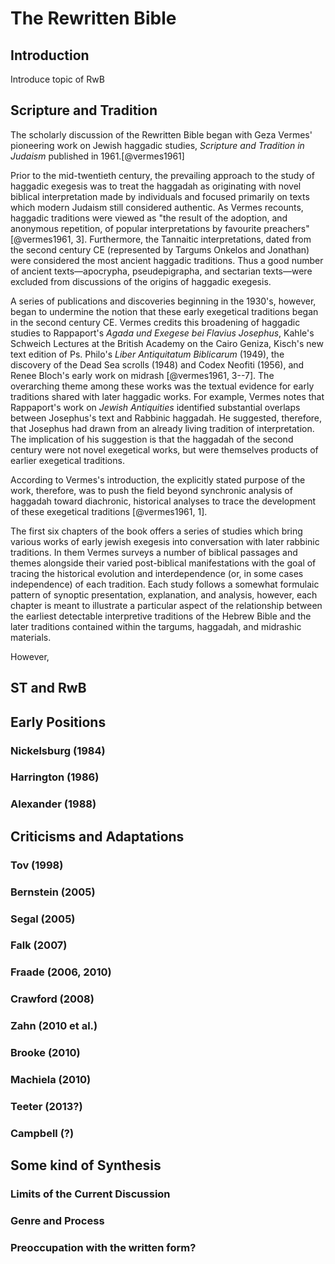 # The Rewritten Bible

## Introduction
Introduce topic of RwB

## Scripture and Tradition
<!-- Introduce S&T -->
The scholarly discussion of the Rewritten Bible began with Geza Vermes' pioneering work on Jewish haggadic studies, *Scripture and Tradition in Judaism* published in 1961.[@vermes1961]

Prior to the mid-twentieth century, the prevailing approach to the study of haggadic exegesis was to treat the haggadah as originating with novel biblical interpretation made by individuals and focused primarily on texts which modern Judaism still considered authentic. As Vermes recounts, haggadic traditions were viewed as "the result of the adoption, and anonymous repetition, of popular interpretations by favourite preachers" [@vermes1961, 3]. Furthermore, the Tannaitic interpretations, dated from the second century CE (represented by Targums Onkelos and Jonathan) were considered the most ancient haggadic traditions. Thus a good number of ancient texts—apocrypha, pseudepigrapha, and sectarian texts—were excluded from discussions of the origins of haggadic exegesis.

A series of publications and discoveries beginning in the 1930's, however, began to undermine the notion that these early exegetical traditions began in the second century CE. Vermes credits this broadening of haggadic studies to Rappaport's *Agada und Exegese bei Flavius Josephus*, Kahle's Schweich Lectures at the British Academy on the Cairo Geniza, Kisch's new text edition of Ps. Philo's *Liber Antiquitatum Biblicarum* (1949), the discovery of the Dead Sea scrolls (1948) and Codex Neofiti (1956), and Renee Bloch's early work on midrash [@vermes1961, 3--7]. The overarching theme among these works was the textual evidence for early traditions shared with later haggadic works. For example, Vermes notes that Rappaport's work on *Jewish Antiquities* identified substantial overlaps between Josephus's text and  Rabbinic haggadah. He suggested, therefore, that Josephus had drawn from an already living tradition of interpretation. The implication of his suggestion is that the haggadah of the second century were not novel exegetical works, but were themselves products of earlier exegetical traditions.

According to Vermes's introduction, the explicitly stated purpose of the work, therefore, was to push the field beyond synchronic analysis of haggadah toward diachronic, historical analyses to trace the development of these exegetical traditions [@vermes1961, 1].

The first six chapters of the book offers a series of studies which bring various works of early jewish exegesis into conversation with later rabbinic traditions. In them Vermes surveys a number of biblical passages and themes alongside their varied post-biblical manifestations with the goal of tracing the historical evolution and interdependence (or, in some cases independence) of each tradition. Each study follows a somewhat formulaic pattern of synoptic presentation, explanation, and analysis, however, each chapter is meant to illustrate a particular aspect of the relationship between the earliest detectable interpretive traditions of the Hebrew Bible and the later traditions contained within the targums, haggadah, and midrashic materials.



However,

<!-- Unstated Goals of ST -->


<!-- Quick summary -->

## ST and RwB

## Early Positions
### Nickelsburg (1984)
### Harrington (1986)
### Alexander (1988)

## Criticisms and Adaptations
### Tov (1998)
### Bernstein (2005)
### Segal (2005)
### Falk (2007)
### Fraade (2006, 2010)
### Crawford (2008)
### Zahn (2010 et al.)
### Brooke (2010)
### Machiela (2010)
### Teeter (2013?)
### Campbell (?)

## Some kind of Synthesis
### Limits of the Current Discussion
### Genre and Process
### Preoccupation with the written form?

